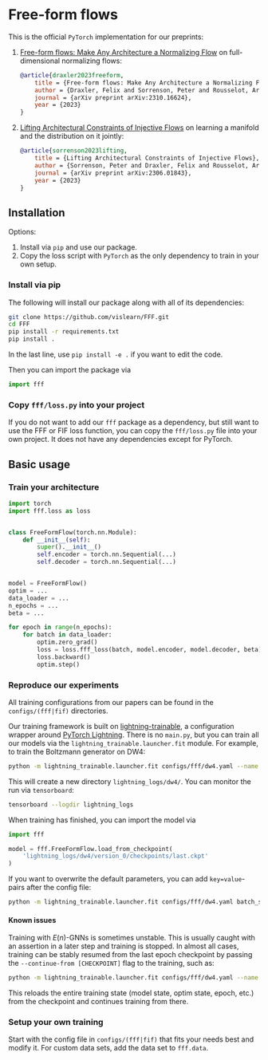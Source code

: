 # Free-form flows 

This is the official `PyTorch` implementation for our preprints:

1. [Free-form flows: Make Any Architecture a Normalizing Flow](http://arxiv.org/abs/2310.16624) on full-dimensional normalizing flows:
    ```bibtex
    @article{draxler2023freeform,
        title = {Free-form flows: Make Any Architecture a Normalizing Flow},
        author = {Draxler, Felix and Sorrenson, Peter and Rousselot, Armand and Zimmermann, Lea and Köthe, Ullrich},
        journal = {arXiv preprint arXiv:2310.16624},
        year = {2023}
    }
    ```
2. [Lifting Architectural Constraints of Injective Flows](http://arxiv.org/abs/2306.01843) on learning a manifold and the distribution on it jointly:
    ```bibtex
    @article{sorrenson2023lifting,
        title = {Lifting Architectural Constraints of Injective Flows},
        author = {Sorrenson, Peter and Draxler, Felix and Rousselot, Armand and Hummerich, Sander and Zimmermann, Lea and Köthe, Ullrich},
        journal = {arXiv preprint arXiv:2306.01843},
        year = {2023}
    }
    ```


## Installation

Options:

1. Install via `pip` and use our package.
2. Copy the loss script with `PyTorch` as the only dependency to train in your own setup.

### Install via pip

The following will install our package along with all of its dependencies:

```bash
git clone https://github.com/vislearn/FFF.git
cd FFF
pip install -r requirements.txt
pip install .
```

In the last line, use `pip install -e .` if you want to edit the code.

Then you can import the package via

```python
import fff
```

### Copy `fff/loss.py` into your project

If you do not want to add our `fff` package as a dependency,
but still want to use the FFF or FIF loss function,
you can copy the `fff/loss.py` file into your own project.
It does not have any dependencies except for PyTorch.


## Basic usage

### Train your architecture 

```python
import torch
import fff.loss as loss


class FreeFormFlow(torch.nn.Module):
    def __init__(self):
        super().__init__()
        self.encoder = torch.nn.Sequential(...)
        self.decoder = torch.nn.Sequential(...)


model = FreeFormFlow()
optim = ...
data_loader = ...
n_epochs = ...
beta = ...

for epoch in range(n_epochs):
    for batch in data_loader:
        optim.zero_grad()
        loss = loss.fff_loss(batch, model.encoder, model.decoder, beta)
        loss.backward()
        optim.step()
```


### Reproduce our experiments

All training configurations from our papers can be found in the `configs/(fff|fif)` directories.

Our training framework is built on [lightning-trainable](https://github.com/LarsKue/lightning-trainable), a configuration wrapper around [PyTorch Lightning](https://lightning.ai/pytorch-lightning). There is no `main.py`, but you can train all our models via the `lightning_trainable.launcher.fit` module.
For example, to train the Boltzmann generator on DW4:
```bash
python -m lightning_trainable.launcher.fit configs/fff/dw4.yaml --name '{data_set[name]}'
```

This will create a new directory `lightning_logs/dw4/`. You can monitor the run via `tensorboard`:
```bash
tensorboard --logdir lightning_logs
```

When training has finished, you can import the model via
```python
import fff

model = fff.FreeFormFlow.load_from_checkpoint(
    'lightning_logs/dw4/version_0/checkpoints/last.ckpt'
)
```

If you want to overwrite the default parameters, you can add `key=value`-pairs after the config file:
```bash
python -m lightning_trainable.launcher.fit configs/fff/dw4.yaml batch_size=128 loss_weights.noisy_reconstruction=20 --name '{data_set[name]}'
```

#### Known issues

Training with $E(n)$-GNNs is sometimes unstable. This is usually caught with an assertion in a later step and training is stopped.
In almost all cases, training can be stably resumed from the last epoch checkpoint by passing the `--continue-from [CHECKPOINT]` flag to the training, such as:
```bash
python -m lightning_trainable.launcher.fit configs/fff/dw4.yaml --name '{data_set[name]}' --continue-from lightning_logs/dw4/version_0/checkpoints/last.ckpt
```
This reloads the entire training state (model state, optim state, epoch, etc.) from the checkpoint and continues training from there.


### Setup your own training

Start with the config file in `configs/(fff|fif)` that fits your needs best and modify it.
For custom data sets, add the data set to `fff.data`.
